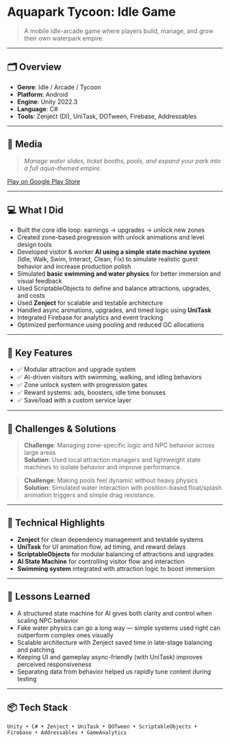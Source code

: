 # Aquapark Tycoon: Idle Game

> A mobile idle-arcade game where players build, manage, and grow their own waterpark empire.

---

## 🗂 Overview

- **Genre**: Idle / Arcade / Tycoon  
- **Platform**: Android  
- **Engine**: Unity 2022.3  
- **Language**: C#  
- **Tools**: Zenject (DI), UniTask, DOTween, Firebase, Addressables  

---

## 📸 Media

> *Manage water slides, ticket booths, pools, and expand your park into a full aqua-themed empire.*

[Play on Google Play Store](https://play.google.com/store/apps/details?id=games.rawbyte.waterparktycoon)

---

## 💻 What I Did

- Built the core idle loop: earnings → upgrades → unlock new zones  
- Created zone-based progression with unlock animations and level design tools  
- Developed visitor & worker **AI using a simple state machine system** (Idle, Walk, Swim, Interact, Clean, Fix) to simulate realistic guest behavior and increase production polish  
- Simulated **basic swimming and water physics** for better immersion and visual feedback  
- Used ScriptableObjects to define and balance attractions, upgrades, and costs  
- Used **Zenject** for scalable and testable architecture  
- Handled async animations, upgrades, and timed logic using **UniTask**  
- Integrated Firebase for analytics and event tracking  
- Optimized performance using pooling and reduced GC allocations  

---

## 🔧 Key Features

- ✅ Modular attraction and upgrade system  
- ✅ AI-driven visitors with swimming, walking, and idling behaviors  
- ✅ Zone unlock system with progression gates  
- ✅ Reward systems: ads, boosters, idle time bonuses  
- ✅ Save/load with a custom service layer  

---

## 🧪 Challenges & Solutions

> **Challenge**: Managing zone-specific logic and NPC behavior across large areas  
> **Solution**: Used local attraction managers and lightweight state machines to isolate behavior and improve performance.

> **Challenge**: Making pools feel dynamic without heavy physics  
> **Solution**: Simulated water interaction with position-based float/splash animation triggers and simple drag resistance.

---

## 🔬 Technical Highlights

- **Zenject** for clean dependency management and testable systems  
- **UniTask** for UI animation flow, ad timing, and reward delays  
- **ScriptableObjects** for modular balancing of attractions and upgrades  
- **AI State Machine** for controlling visitor flow and interaction  
- **Swimming system** integrated with attraction logic to boost immersion  

---

## 🧠 Lessons Learned

- A structured state machine for AI gives both clarity and control when scaling NPC behavior  
- Fake water physics can go a long way — simple systems used right can outperform complex ones visually  
- Scalable architecture with Zenject saved time in late-stage balancing and patching  
- Keeping UI and gameplay async-friendly (with UniTask) improves perceived responsiveness  
- Separating data from behavior helped us rapidly tune content during testing  

---

## 📦 Tech Stack

`Unity • C# • Zenject • UniTask • DOTween • ScriptableObjects • Firebase • Addressables • GameAnalytics`

